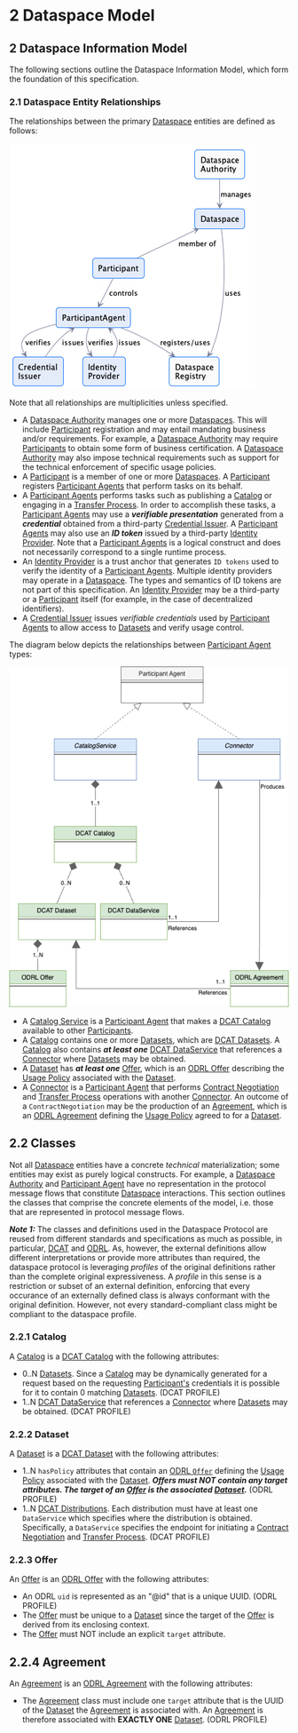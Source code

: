 # 2 Dataspace Model

## 2 Dataspace Information Model

The following sections outline the Dataspace Information Model, which form the foundation of this specification.

### 2.1 Dataspace Entity Relationships

The relationships between the primary [Dataspace](./terminology.md#dataspace) entities are defined as follows:

![](./m.dataspace.relationships.png)

Note that all relationships are multiplicities unless specified.

- A [Dataspace Authority](./terminology.md#dataspace-authority) manages one or more [Dataspaces](./terminology.md#dataspace). This will include [Participant](./terminology.md#participant) registration and may entail mandating business and/or requirements. For example, a
  [Dataspace Authority](./terminology.md#dataspace-authority) may require [Participants](./terminology.md#participant) to obtain some form of business certification. A [Dataspace Authority](./terminology.md#dataspace-authority) may also impose technical requirements such as support for the
  technical enforcement of specific usage policies.
- A [Participant](./terminology.md#participant) is a member of one or more [Dataspaces](./terminology.md#dataspace). A [Participant](./terminology.md#participant) registers [Participant Agents](./terminology.md#participant-agent) that perform tasks on its behalf.
- A [Participant Agents](./terminology.md#participant-agent) performs tasks such as publishing a [Catalog](./terminology.md#catalog) or engaging in a [Transfer Process](./terminology.md#transfer-process). In order to accomplish these tasks, a [Participant Agents](./terminology.md#participant-agent) may
  use a _**verifiable presentation**_ generated from a _**credential**_ obtained from a third-party [Credential Issuer](./terminology.md#credential-issuer). A [Participant Agents](./terminology.md#participant-agent) may also use an _**ID token**_ issued by a
  third-party [Identity Provider](./terminology.md#identity-provider). Note that a [Participant Agents](./terminology.md#participant-agent) is a logical construct and does not necessarily correspond to a single runtime process.
- An [Identity Provider](./terminology.md#identity-provider) is a trust anchor that generates `ID tokens` used to verify the identity of a [Participant Agents](./terminology.md#participant-agent). Multiple identity providers may operate in
  a [Dataspace](./terminology.md#dataspace). The types and semantics of ID tokens are not part of this specification. An [Identity Provider](./terminology.md#identity-provider) may be a third-party or a [Participant](./terminology.md#participant) itself (for example, in the case
  of decentralized identifiers).
- A [Credential Issuer](./terminology.md#credential-issuer) issues _verifiable credentials_ used by [Participant Agents](./terminology.md#participant-agent) to allow access to [Datasets](./terminology.md#dataset) and verify usage control.

The diagram below depicts the relationships between [Participant Agent](./terminology.md#participant-agent) types:

![](./m.participant.entities.png)

- A [Catalog Service](./terminology.md#catalog-service) is a [Participant Agent](./terminology.md#participant-agent) that makes a [DCAT Catalog](https://www.w3.org/TR/vocab-dcat-3/#Class:Catalog) available to other [Participants](./terminology.md#participant).
- A [Catalog](./terminology.md#catalog) contains one or more [Datasets](./terminology.md#dataset), which are [DCAT Datasets](https://www.w3.org/TR/vocab-dcat-3/#Class:Dataset). A [Catalog](./terminology.md#catalog) also contains **_at least one_**
  [DCAT DataService](https://www.w3.org/TR/vocab-dcat-3/#Class:Data_Service) that references a [Connector](./terminology.md#connector--data-service-) where [Datasets](./terminology.md#dataset) may be obtained.
- A [Dataset](./terminology.md#dataset) has **_at least one_** [Offer](./terminology.md#offer), which is an [ODRL Offer](https://www.w3.org/TR/odrl-model/#policy-offer) describing the [Usage Policy](./terminology.md#policy) associated with the [Dataset](./terminology.md#dataset).
- A [Connector](./terminology.md#connector--data-service-) is a [Participant Agent](./terminology.md#participant-agent) that performs [Contract Negotiation](./terminology.md#contract-negotiation) and [Transfer Process](./terminology.md#transfer-process) operations with another [Connector](./terminology.md#connector--data-service-). An outcome of a `ContractNegotiation` may
  be the production of an [Agreement](./terminology.md#agreement), which is an [ODRL Agreement](https://www.w3.org/TR/odrl-model/#policy-agreement) defining the [Usage Policy](./terminology.md#policy) agreed to for a [Dataset](./terminology.md#dataset).

## 2.2 Classes

Not all [Dataspace](./terminology.md#dataspace) entities have a concrete _technical_ materialization; some entities may exist as purely logical constructs. For example, a [Dataspace Authority](./terminology.md#dataspace-authority)
and [Participant Agent](./terminology.md#participant-agent) have no representation in the protocol message flows that constitute [Dataspace](./terminology.md#dataspace) interactions. This section outlines the classes that comprise the concrete
elements of the model, i.e. those that are represented in protocol message flows.

**_Note 1:_**
The classes and definitions used in the Dataspace Protocol are reused from different standards and specifications as much as possible, in particular, [DCAT](https://www.w3.org/TR/vocab-dcat-3) and [ODRL](https://www.w3.org/TR/odrl/). As, however, the external definitions allow different interpretations or provide more attributes than required, the dataspace protocol is leveraging _profiles_ of the original definitions rather than the complete original expressiveness. A _profile_ in this sense is a restriction or subset of an external definition, enforcing that every occurance of an externally defined class is always conformant with the original definition. However, not every standard-compliant class might be compliant to the dataspace profile.

### 2.2.1 Catalog

A [Catalog](./terminology.md#catalog) is a [DCAT Catalog](https://www.w3.org/TR/vocab-dcat-3/#Class:Catalog) with the following attributes:

- 0..N [Datasets](./terminology.md#dataset). Since a [Catalog](./terminology.md#catalog) may be dynamically generated for a request based on the requesting [Participant's](./terminology.md#participant) credentials it is possible for it to contain 0 matching
  [Datasets](./terminology.md#dataset). (DCAT PROFILE)
- 1..N [DCAT DataService](https://www.w3.org/TR/vocab-dcat-3/#Class:Data_Service) that references a [Connector](./terminology.md#connector--data-service-) where [Datasets](./terminology.md#dataset) may be obtained. (DCAT PROFILE)

### 2.2.2 Dataset

A [Dataset](./terminology.md#dataset) is a [DCAT Dataset](https://www.w3.org/TR/vocab-dcat-3/#Class:Dataset) with the following attributes:

- 1..N `hasPolicy` attributes that contain an [ODRL `Offer`](https://www.w3.org/TR/odrl-vocab/#term-Offer) defining the [Usage Policy](./terminology.md#policy) associated with the [Dataset](./terminology.md#dataset). **_Offers must NOT contain any target attributes. The
  target of an [Offer](./terminology.md#offer) is the associated [Dataset](./terminology.md#dataset)._** (ODRL PROFILE)
- 1..N [DCAT Distributions](https://www.w3.org/TR/vocab-dcat-3/#Class:Distribution). Each distribution must have at least one `DataService` which specifies where the distribution
  is obtained. Specifically, a `DataService` specifies the endpoint for initiating a [Contract Negotiation](./terminology.md#contract-negotiation) and [Transfer Process](./terminology.md#transfer-process). (DCAT PROFILE)

### 2.2.3 Offer

An [Offer](./terminology.md#offer) is an [ODRL Offer](https://www.w3.org/TR/odrl-model/#policy-offer) with the following attributes:

- An ODRL `uid` is represented as an "@id" that is a unique UUID. (ODRL PROFILE)
- The [Offer](./terminology.md#offer) must be unique to a [Dataset](./terminology.md#dataset) since the target of the [Offer](./terminology.md#offer) is derived from its enclosing context.
- The [Offer](./terminology.md#offer) must NOT include an explicit `target` attribute.

## 2.2.4 Agreement

An [Agreement](./terminology.md#agreement) is an [ODRL Agreement](https://www.w3.org/TR/odrl-model/#policy-agreement) with the following attributes:

- The [Agreement](./terminology.md#agreement) class must include one `target` attribute that is the UUID of the [Dataset](./terminology.md#dataset) the [Agreement](./terminology.md#agreement) is associated with. An [Agreement](./terminology.md#agreement) is therefore associated with **EXACTLY
  ONE** [Dataset](./terminology.md#dataset). (ODRL PROFILE)
